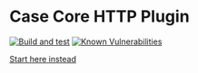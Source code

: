 # Case Core HTTP Plugin

[![Build and test](https://github.com/case-contract-testing/case/actions/workflows/build-and-test.yml/badge.svg?branch=main)](https://github.com/case-contract-testing/case/actions/workflows/build-and-test.yml)
[![Known Vulnerabilities](https://snyk.io/test/github/case-contract-testing/case/badge.svg?targetFile=packages/case-entities/package.json)](https://snyk.io/test/github/case-contract-testing/case?targetFile=packages/case-entities/package.json)

[Start here instead](https://case.contract-testing.io/docs/intro)
